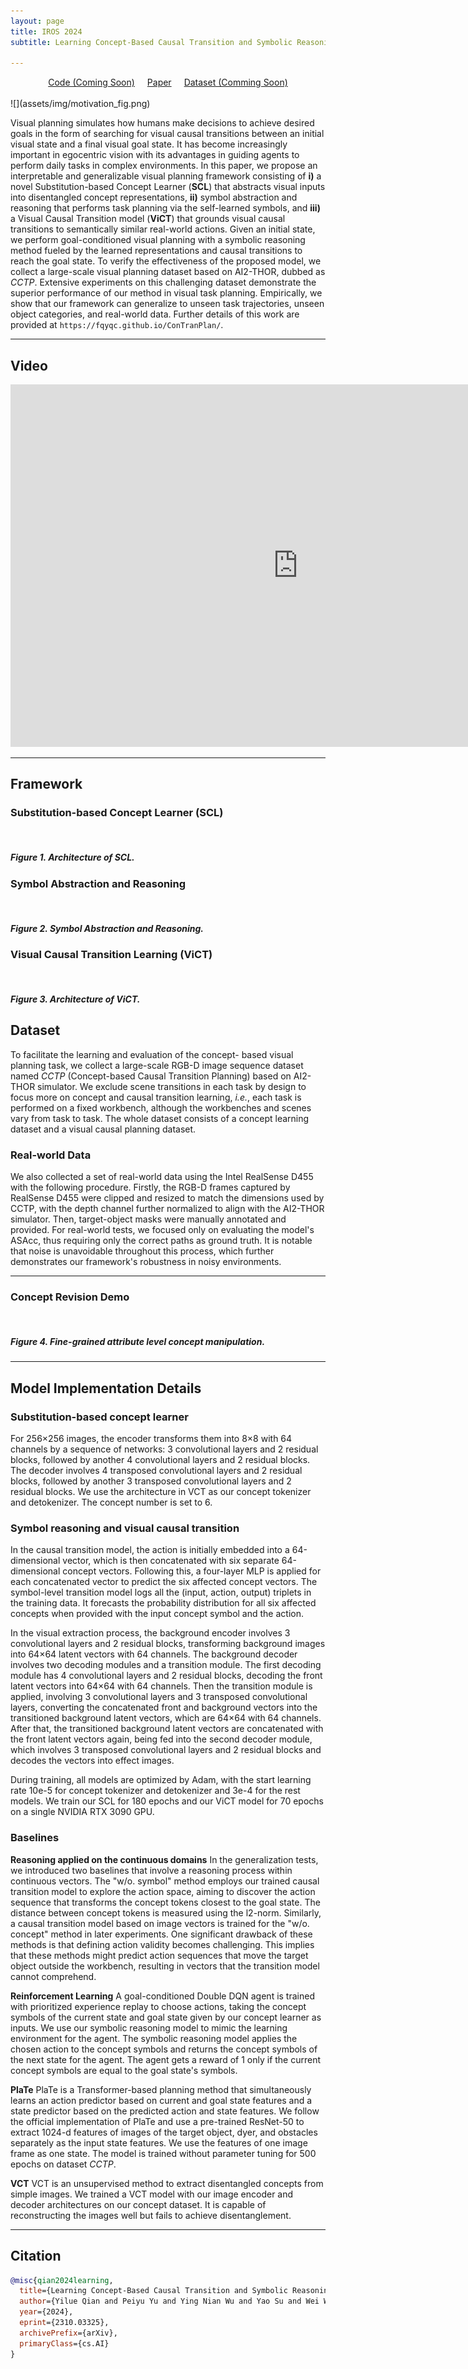 ```yaml
---
layout: page
title: IROS 2024
subtitle: Learning Concept-Based Causal Transition and Symbolic Reasoning for Visual Planning

---
```

<center style="font-weight: bold"> </center>

<div style="display: flex; justify-content: center; align-items: center;">
  <span class="link-block" style="text-align: center; display: block; margin: 0 10px;">
    <a href="" target="_blank" class="external-link button is-normal is-rounded is-dark">
      <span class="icon">
        <i class="fab fa-github"></i>
      </span>
      <span>Code (Coming Soon)</span>
    </a>
  </span>
  <span class="link-block" style="text-align: center; display: block; margin: 0 10px;">
    <a href="https://arxiv.org/abs/2310.03325" target="_blank" class="external-link button is-normal is-rounded is-dark">
      <span class="icon">
        <i class="far fa-file-alt"></i>
      </span>
      <span>Paper</span>
    </a>
  </span>
  <span class="link-block" style="text-align: center; display: block; margin: 0 10px;">
    <a href="" target="_blank" class="external-link button is-normal is-rounded is-dark">
      <span class="icon">
        <i class="fa fa-database"></i>
      </span>
      <span>Dataset (Comming Soon)</span>
    </a>
  </span>
</div>


<!-- <p align="center">
    <a href='https://github.com/jiemingcui/probio/', target="_blank">[Code]
    </a>
    <a href='https://arxiv.org/abs/<ARXIV PAPER ID>', target="_blank">[ArXiv]
    </a>
</p> -->
<!-- Github link -->

<br>
![](assets/img/motivation_fig.png)

Visual planning simulates how humans make decisions to achieve desired goals in the form of searching for visual causal transitions between an initial visual state and a final visual goal state. It has become increasingly important in egocentric vision with its advantages in guiding agents to perform daily tasks in complex environments. In this paper, we propose an interpretable and generalizable visual planning framework consisting of **i)** a novel Substitution-based Concept Learner (**SCL**) that abstracts visual inputs into disentangled concept representations, **ii)** symbol abstraction and reasoning that performs task planning via the self-learned symbols, and **iii)** a Visual Causal Transition model (**ViCT**) that grounds visual causal transitions to semantically similar real-world actions. Given an initial state, we perform goal-conditioned visual planning with a symbolic reasoning method fueled by the learned representations and causal transitions to reach the goal state. To verify the effectiveness of the proposed model, we collect a large-scale visual planning dataset based on AI2-THOR, dubbed as *CCTP*. Extensive experiments on this challenging dataset demonstrate the superior performance of our method in visual task planning. Empirically, we show that our framework can generalize to unseen task trajectories, unseen object categories, and real-world data. Further details of this work are provided at `https://fqyqc.github.io/ConTranPlan/`.


<hr>

## Video

<div class="extensions extensions--video">
<iframe width="920" height="580" src="https://www.youtube.com/embed/qWfZV8vI7Q0?si=5GW1vR6FMVvIRERa" title="YouTube video player" allow="accelerometer; autoplay; clipboard-write; encrypted-media; gyroscope; picture-in-picture; web-share" frameborder="0" scrolling="no" allowfullscreen></iframe>
</div>

<hr>

## Framework

### Substitution-based Concept Learner (SCL)

<div class="card bg-light border-light mb-3">
    <img class="card-img lazyload" data-src="assets/img/concept_learning.png" />
    <div class="card-body">
      <h5 class="card-title">Figure 1. Architecture of SCL.</h5>
    </div>
</div>



### Symbol Abstraction and Reasoning

<div class="card bg-light border-light mb-3">
    <img class="card-img lazyload" data-src="assets/img/symbol_reasoning.png" />
    <div class="card-body">
      <h5 class="card-title">Figure 2. Symbol Abstraction and Reasoning.</h5>
    </div>
</div>

### Visual Causal Transition Learning (ViCT)

<div class="card bg-light border-light mb-3">
    <img class="card-img lazyload" data-src="assets/img/causal_transition.png" />
    <div class="card-body">
      <h5 class="card-title">Figure 3. Architecture of ViCT.</h5>
    </div>
</div>


## Dataset

To facilitate the learning and evaluation of the concept-
based visual planning task, we collect a large-scale RGB-D
image sequence dataset named *CCTP* (Concept-based Causal
Transition Planning) based on AI2-THOR simulator.
We exclude scene transitions in each task by design to
focus more on concept and causal transition learning, *i.e.*,
each task is performed on a fixed workbench, although the
workbenches and scenes vary from task to task. The whole dataset consists
of a concept learning dataset and a visual causal planning
dataset.

### Real-world Data

We also collected a set of real-world data using the Intel RealSense D455 with the following procedure. Firstly, the RGB-D frames captured by RealSense D455 were clipped and resized to match the dimensions used by CCTP, with the depth channel further normalized to align with the AI2-THOR simulator. Then, target-object masks were manually annotated and provided. For real-world tests, we focused only on evaluating the model's ASAcc, thus requiring only the correct paths as ground truth. It is notable that noise is unavoidable throughout this process, which further demonstrates our framework's robustness in noisy environments.

<!-- ### Visualization of the ambiguous actions in BioLab. -->



<hr>

### Concept Revision Demo

<div class="card bg-light border-light mb-3">
    <img class="card-img lazyload" data-src="assets/img/fig_4_updated.png" />
    <div class="card-body">
      <h5 class="card-title">Figure 4. Fine-grained attribute level concept manipulation.</h5>
    </div>
</div>

<!-- ## Download

Our dataset is distributed under the [CC BY-NC-SA (Attribution-NonCommercial-ShareAlike)](https://creativecommons.org/licenses/by-nc-sa/4.0/) license. You can download our dataset from [Link here (Coming Soon)](). -->

<hr>

## Model Implementation Details

### Substitution-based concept learner
For 256×256 images, the encoder transforms them into 8×8 with 64 channels by a sequence of networks: 3 convolutional layers and 2 residual blocks, followed by another 4 convolutional layers and 2 residual blocks. The decoder involves 4 transposed convolutional layers and 2 residual blocks, followed by another 3 transposed convolutional layers and 2 residual blocks.
We use the architecture in VCT as our concept tokenizer and detokenizer. The concept number is set to 6.

### Symbol reasoning and visual causal transition
In the causal transition model, the action is initially embedded into a 64-dimensional vector, which is then concatenated with six separate 64-dimensional concept vectors. Following this, a four-layer MLP is applied for each concatenated vector to predict the six affected concept vectors.
The symbol-level transition model logs all the (input, action, output) triplets in the training data. It forecasts the probability distribution for all six affected concepts when provided with the input concept symbol and the action.

In the visual extraction process, the background encoder involves 3 convolutional layers and 2 residual blocks, transforming background images into 64×64 latent vectors with 64 channels. The background decoder involves two decoding modules and a transition module. The first decoding module has 4 convolutional layers and 2 residual blocks, decoding the front latent vectors into 64×64 with 64 channels. Then the transition module is applied, involving 3 convolutional layers and 3 transposed convolutional layers, converting the concatenated front and background vectors into the transitioned background latent vectors, which are 64×64 with 64 channels. After that, the transitioned background latent vectors are concatenated with the front latent vectors again, being fed into the second decoder module, which involves 3 transposed convolutional layers and 2 residual blocks and decodes the vectors into effect images.

During training, all models are optimized by Adam, with the start learning rate 10e-5 for concept tokenizer and detokenizer and 3e-4 for the rest models. We train our SCL for 180 epochs and our ViCT model for 70 epochs on a single NVIDIA RTX 3090 GPU.

### Baselines

**Reasoning applied on the continuous domains** In the generalization tests, we introduced two baselines that involve a reasoning process within continuous vectors. The "w/o. symbol" method employs our trained causal transition model to explore the action space, aiming to discover the action sequence that transforms the concept tokens closest to the goal state. The distance between concept tokens is measured using the l2-norm. Similarly, a causal transition model based on image vectors is trained for the "w/o. concept" method in later experiments. One significant drawback of these methods is that defining action validity becomes challenging. This implies that these methods might predict action sequences that move the target object outside the workbench, resulting in vectors that the transition model cannot comprehend.

**Reinforcement Learning** A goal-conditioned Double DQN agent is trained with prioritized experience replay to choose actions, taking the concept symbols of the current state and goal state given by our concept learner as inputs. We use our symbolic reasoning model to mimic the learning environment for the agent. The symbolic reasoning model applies the chosen action to the concept symbols and returns the concept symbols of the next state for the agent. The agent gets a reward of 1 only if the current concept symbols are equal to the goal state's symbols.

**PlaTe** PlaTe is a Transformer-based planning method that simultaneously learns an action predictor based on current and goal state features and a state predictor based on the predicted action and state features. We follow the official implementation of PlaTe and use a pre-trained ResNet-50 to extract 1024-d features of images of the target object, dyer, and obstacles separately as the input state features. We use the features of one image frame as one state. The model is trained without parameter tuning for 500 epochs on dataset *CCTP*.

**VCT** VCT is an unsupervised method to extract disentangled concepts from simple images. We trained a VCT model with our image encoder and decoder architectures on our concept dataset. It is capable of reconstructing the images well but fails to achieve disentanglement. 

<hr>

## Citation

```bibtex
@misc{qian2024learning,
  title={Learning Concept-Based Causal Transition and Symbolic Reasoning for Visual Planning}, 
  author={Yilue Qian and Peiyu Yu and Ying Nian Wu and Yao Su and Wei Wang and Lifeng Fan},
  year={2024},
  eprint={2310.03325},
  archivePrefix={arXiv},
  primaryClass={cs.AI}
}
```
